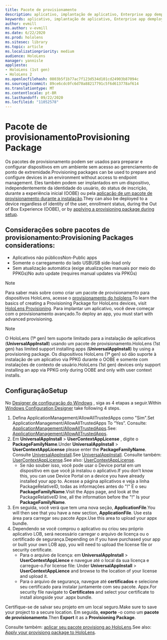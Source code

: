 ```yaml
---
title: Pacote de provisionamento
description: aplicativo, implantação de aplicativo, Enterprise app demployment, provisionamento
keywords: aplicativo, implantação de aplicativo, Enterprise app demployment, provisionamento
author: evmill
ms.author: v-evmill
ms.date: 6/22/2020
ms.prod: hololens
ms.sitesec: library
ms.topic: article
ms.localizationpriority: medium
audience: HoloLens
manager: yannisle
appliesto:
- HoloLens (1st gen)
- HoloLens 2
ms.openlocfilehash: 0803b5f1b77ac7f123d534d101cd24903b87094c
ms.sourcegitcommit: 89ce6cdc0fc6d70a88217791c5f6d613778af614
ms.translationtype: MT
ms.contentlocale: pt-BR
ms.lasthandoff: 09/22/2020
ms.locfileid: "11052578"
---
```

# <span data-ttu-id="5f8c4-104">Pacote de provisionamento</span><span class="sxs-lookup"><span data-stu-id="5f8c4-104">Provisioning Package</span></span>

<span data-ttu-id="5f8c4-105">Os pacotes de provisionamento podem ser usados para preparar e configurar dispositivos em um ambiente sem acesso ao gerenciamento de ponto de extremidade.</span><span class="sxs-lookup"><span data-stu-id="5f8c4-105">Provisioning packages can be used to prepare and configure devices in an environment without access to endpoint management.</span></span> <span data-ttu-id="5f8c4-106">Eles também podem ser implantados em um dispositivo, independentemente da identidade do usuário, do status de inscrição, durante a experiência inicial (OOBE) ou pela [aplicação de um pacote de provisionamento durante a instalação](https://docs.microsoft.com/hololens/hololens-provisioning##apply-a-provisioning-package-to-hololens-during-setup).</span><span class="sxs-lookup"><span data-stu-id="5f8c4-106">They can also be deployed to a device regardless of identity of the user, enrollment status, during the Out of Box Experience (OOBE), or by [applying a provisioning package during setup](https://docs.microsoft.com/hololens/hololens-provisioning##apply-a-provisioning-package-to-hololens-during-setup).</span></span>

## <span data-ttu-id="5f8c4-107">Considerações sobre pacotes de provisionamento:</span><span class="sxs-lookup"><span data-stu-id="5f8c4-107">Provisioning Packages considerations:</span></span>
* <span data-ttu-id="5f8c4-108">Aplicativos não públicos</span><span class="sxs-lookup"><span data-stu-id="5f8c4-108">Non-Public apps</span></span>
* <span data-ttu-id="5f8c4-109">Somente o carregamento do lado USB</span><span class="sxs-lookup"><span data-stu-id="5f8c4-109">USB side-load only</span></span>
* <span data-ttu-id="5f8c4-110">Sem atualização automática (exige atualizações manuais por meio do PPKGs)</span><span class="sxs-lookup"><span data-stu-id="5f8c4-110">No auto update (requires manual updates via PPKGs)</span></span>

> [!NOTE] 
> <span data-ttu-id="5f8c4-111">Para saber mais sobre como criar um pacote de provisionamento para dispositivos HoloLens, acesse o [provisionamento do hololens](https://docs.microsoft.com/hololens/hololens-provisioning).</span><span class="sxs-lookup"><span data-stu-id="5f8c4-111">To learn the basics of creating a Provisioning Package for HoloLens devices, visit [HoloLens Provisioning](https://docs.microsoft.com/hololens/hololens-provisioning).</span></span> <span data-ttu-id="5f8c4-112">Para implantar um aplicativo, você deve começar com o provisionamento avançado.</span><span class="sxs-lookup"><span data-stu-id="5f8c4-112">To deploy an app, you must start with advanced provisioning.</span></span> 

> [!NOTE] 
> <span data-ttu-id="5f8c4-113">O HoloLens (1ª gen) tem suporte limitado para a instalação de aplicativos (**UniversalAppInstall**) usando um pacote de provisionamento.</span><span class="sxs-lookup"><span data-stu-id="5f8c4-113">HoloLens (1st gen) has limited support installing apps (**UniversalAppInstall**) by using a provisioning package.</span></span> <span data-ttu-id="5f8c4-114">Os dispositivos HoloLens (1ª gen) só dão suporte à instalação de um aplicativo via PPKG durante o OOBE e somente com instalações de contexto de usuário.</span><span class="sxs-lookup"><span data-stu-id="5f8c4-114">HoloLens (1st gen) devices only support installing an app via PPKG only during OOBE and only with user context installs.</span></span>

## <span data-ttu-id="5f8c4-115">Configuração</span><span class="sxs-lookup"><span data-stu-id="5f8c4-115">Setup</span></span>

<span data-ttu-id="5f8c4-116">No [Designer de configuração do Windows](https://www.microsoft.com/store/productId/9NBLGGH4TX22) , siga as 4 etapas a seguir.</span><span class="sxs-lookup"><span data-stu-id="5f8c4-116">Within [Windows Configuration Designer](https://www.microsoft.com/store/productId/9NBLGGH4TX22) take following 4 steps.</span></span>

1. <span data-ttu-id="5f8c4-117">Defina ApplicationManagement/AllowAllTrustedApps como "Sim".</span><span class="sxs-lookup"><span data-stu-id="5f8c4-117">Set ApplicationManagement/AllowAllTrustedApps To “Yes”.</span></span> <span data-ttu-id="5f8c4-118">Consulte: [ApplicationManagement/AllowAllTrustedApps](https://docs.microsoft.com/windows/client-management/mdm/policy-csp-applicationmanagement#applicationmanagement-allowalltrustedapps).</span><span class="sxs-lookup"><span data-stu-id="5f8c4-118">See: [ApplicationManagement/AllowAllTrustedApps](https://docs.microsoft.com/windows/client-management/mdm/policy-csp-applicationmanagement#applicationmanagement-allowalltrustedapps).</span></span>
2. <span data-ttu-id="5f8c4-119">Em **UniversalAppInstall**  >  **UserContextAppLicense** , digite o **PackageFamilyName**.</span><span class="sxs-lookup"><span data-stu-id="5f8c4-119">Under **UniversalAppInstall** > **UserContextAppLicense** please enter the **PackageFamilyName**.</span></span> <span data-ttu-id="5f8c4-120">Consulte [UniversalAppInstall](https://docs.microsoft.com/windows/configuration/wcd/wcd-universalappinstall).</span><span class="sxs-lookup"><span data-stu-id="5f8c4-120">See [UniversalAppInstall](https://docs.microsoft.com/windows/configuration/wcd/wcd-universalappinstall).</span></span> <span data-ttu-id="5f8c4-121">Consulte também: [UserContextAppLicense](https://docs.microsoft.com/windows/configuration/wcd/wcd-universalappinstall#usercontextapplicense).</span><span class="sxs-lookup"><span data-stu-id="5f8c4-121">See also: [UserContextAppLicense](https://docs.microsoft.com/windows/configuration/wcd/wcd-universalappinstall#usercontextapplicense).</span></span>
    - <span data-ttu-id="5f8c4-122">Se não souber isso, você pode usar o Device portal em um dispositivo em que você já instalou o aplicativo.</span><span class="sxs-lookup"><span data-stu-id="5f8c4-122">If you don’t know this, you can use Device Portal on a device you have already installed your app to.</span></span> <span data-ttu-id="5f8c4-123">Acesse a página aplicativos e veja a linha PackageRelativeID, todas as informações antes do "!" É o seu **PackageFamilyName**.</span><span class="sxs-lookup"><span data-stu-id="5f8c4-123">Visit the Apps page, and look at the PackageRelativeID line, all the information before the "!" Is your **PackageFamilyName**.</span></span>
3. <span data-ttu-id="5f8c4-124">Em seguida, você verá que tem uma nova seção, **ApplicationFile**.</span><span class="sxs-lookup"><span data-stu-id="5f8c4-124">You will then see that you have a new section, **ApplicationFile**.</span></span> <span data-ttu-id="5f8c4-125">Use esta área para carregar seu pacote Appx.</span><span class="sxs-lookup"><span data-stu-id="5f8c4-125">Use this area to upload your appx bundle.</span></span> 
4. <span data-ttu-id="5f8c4-126">Dependendo se você comprou o aplicativo ou criou seu próprio aplicativo LOB, será necessário carregar o arquivo de licença ou o certificado de segurança.</span><span class="sxs-lookup"><span data-stu-id="5f8c4-126">Depending on if you have purchased your app or built your own LOB app, you will need to upload the license file or security certificate.</span></span>
    - <span data-ttu-id="5f8c4-127">Para o arquivo de licença: em **UniversalAppInstall**  >  **UserContextAppLience** e navegue até o local da sua licença e carregue-o.</span><span class="sxs-lookup"><span data-stu-id="5f8c4-127">For license file: Under **UniversalAppInstall** > **UserContextAppLience** and browse to the location of your license and upload it.</span></span> 
    - <span data-ttu-id="5f8c4-128">Para o arquivo de segurança, navegue até **certificados** e selecione seu certificado para instalar juntamente com seu pacote. Appx.</span><span class="sxs-lookup"><span data-stu-id="5f8c4-128">For security file navigate to **Certificates** and select your certificate to install alongside your .appx bundle.</span></span> 

<span data-ttu-id="5f8c4-129">Certifique-se de salvar seu projeto em um local seguro.</span><span class="sxs-lookup"><span data-stu-id="5f8c4-129">Make sure to save your project to a secure location.</span></span> <span data-ttu-id="5f8c4-130">Em seguida, **exporte** -o como um **pacote de provisionamento**.</span><span class="sxs-lookup"><span data-stu-id="5f8c4-130">Then **Export** it as a **Provisioning Package**.</span></span>  
    
<span data-ttu-id="5f8c4-131">Consulte também: [aplicar seu pacote provisiong ao HoloLens](https://docs.microsoft.com/hololens/hololens-provisioning#apply-a-provisioning-package-to-hololens-during-setup).</span><span class="sxs-lookup"><span data-stu-id="5f8c4-131">See also: [Apply your provisiong package to HoloLens](https://docs.microsoft.com/hololens/hololens-provisioning#apply-a-provisioning-package-to-hololens-during-setup).</span></span>
